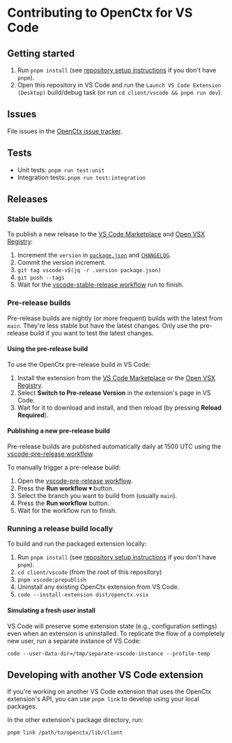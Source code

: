 # Contributing to OpenCtx for VS Code

## Getting started

1. Run `pnpm install` (see [repository setup instructions](../../doc/dev/index.md) if you don't have `pnpm`).
1. Open this repository in VS Code and run the `Launch VS Code Extension (Desktop)` build/debug task (or run `cd client/vscode && pnpm run dev`).

## Issues

File issues in the [OpenCtx issue tracker](https://github.com/sourcegraph/openctx/issues).

## Tests

- Unit tests: `pnpm run test:unit`
- Integration tests: `pnpm run test:integration`

## Releases

### Stable builds

To publish a new release to the [VS Code Marketplace](https://marketplace.visualstudio.com/items?itemName=sourcegraph.openctx) and [Open VSX Registry](https://open-vsx.org/extension/sourcegraph/openctx):

1. Increment the `version` in [`package.json`](package.json) and [`CHANGELOG`](CHANGELOG.md).
1. Commit the version increment.
1. `git tag vscode-v$(jq -r .version package.json)`
1. `git push --tags`
1. Wait for the [vscode-stable-release workflow](https://github.com/sourcegraph/openctx/actions/workflows/vscode-stable-release.yml) run to finish.

### Pre-release builds

Pre-release builds are nightly (or more frequent) builds with the latest from `main`. They're less stable but have the latest changes. Only use the pre-release build if you want to test the latest changes.

#### Using the pre-release build

To use the OpenCtx pre-release build in VS Code:

1. Install the extension from the [VS Code Marketplace](https://marketplace.visualstudio.com/items?itemName=sourcegraph.openctx) or the [Open VSX Registry](https://open-vsx.org/extension/sourcegraph/openctx).
1. Select **Switch to Pre-release Version** in the extension's page in VS Code.
1. Wait for it to download and install, and then reload (by pressing **Reload Required**).

#### Publishing a new pre-release build

Pre-release builds are published automatically daily at 1500 UTC using the [vscode-pre-release workflow](https://github.com/sourcegraph/openctx/actions/workflows/vscode-pre-release.yml).

To manually trigger a pre-release build:

1. Open the [vscode-pre-release workflow](https://github.com/sourcegraph/openctx/actions/workflows/vscode-pre-release.yml).
1. Press the **Run workflow ▾** button.
1. Select the branch you want to build from (usually `main`).
1. Press the **Run workflow** button.
1. Wait for the workflow run to finish.

### Running a release build locally

To build and run the packaged extension locally:

1. Run `pnpm install` (see [repository setup instructions](../../doc/dev/index.md) if you don't have `pnpm`).
1. `cd client/vscode` (from the root of this repository)
1. `pnpm vscode:prepublish`
1. Uninstall any existing OpenCtx extension from VS Code.
1. `code --install-extension dist/openctx.vsix`

#### Simulating a fresh user install

VS Code will preserve some extension state (e.g., configuration settings) even when an extension is uninstalled. To replicate the flow of a completely new user, run a separate instance of VS Code:

```shell
code --user-data-dir=/tmp/separate-vscode-instance --profile-temp
```

## Developing with another VS Code extension

If you're working on another VS Code extension that uses the OpenCtx extension's API, you can use `pnpm link` to develop using your local packages.

In the other extension's package directory, run:

```shell
pnpm link /path/to/openctx/lib/client
```
